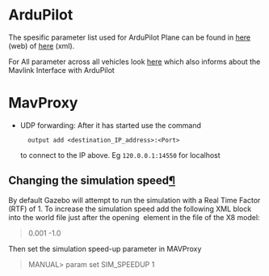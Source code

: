 

# ArduPilot

The spesific parameter list used for ArduPilot Plane can be found in [here](https://ardupilot.org/plane/docs/parameters.html)  (web) of [here](https://autotest.ardupilot.org/Parameters/ArduPlane/apm.pdef.xml) (xml).

For All parameter across all vehicles look [here](https://ardupilot.org/dev/docs/mavlink-get-set-params.html) which also informs about the Mavlink Interface with ArduPilot


# MavProxy

- UDP forwarding:
	After it has started use the command
	
		output add <destination_IP_address>:<Port>
	to connect to the IP above. Eg `120.0.0.1:14550` for localhost



## Changing the simulation speed[¶](https://ardupilot.org/dev/docs/sitl-with-gazebo.html#changing-the-simulation-speed "Link to this heading")

By default Gazebo will attempt to run the simulation with a Real Time Factor (RTF) of 1. To increase the simulation speed add the following XML block into the world file just after the opening <world> element in the file of the X8 model:

> <physics name="1ms" type="ignore">
>   <max_step_size>0.001</max_step_size>
>   <real_time_factor>-1.0</real_time_factor>
> </physics>

Then set the simulation speed-up parameter in MAVProxy

> MANUAL> param set SIM_SPEEDUP 1

